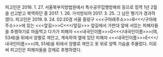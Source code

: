 피고인은 2016. 1. 27. 서울북부지방법원에서 특수공무집행방해죄 등으로 징역 1년 2월을 선고받고 복역하던 중 2017. 1. 26. 가석방되어 2017. 3. 25. 그 남은 형기가 경과하였다.
피고인은 2019. 9. 24. 02:20경 서울 중랑구 <<<구아래주소>>>B<<</구아래주소>>>에 있는 <<<앞길>>>C<<</앞길>>> 앞길에서 가판대 앞에 서있는 피해자들을 추행하기로 마음먹고 다가가 피해자 <<<내국인이름>>>D<<</내국인이름>>>(여, 53세)을 뒤에서 양팔로 껴안고, 계속하여 옆에 있던 피해자 <<<내국인이름>>>E<<</내국인이름>>>(여, 51세)을 뒤에서 양팔로 껴안고 옷 위로 양쪽 가슴을 주물렀다.
이로써 피고인은 피해자들을 강제로 추행하였다.
